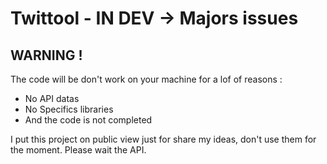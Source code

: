 # Twittool - IN DEV -> Majors issues

## WARNING ! 
The code will be don't work on your machine for a lof of reasons :
- No API datas 
- No Specifics libraries 
- And the code is not completed 

I put this project on public view just for share my ideas, don't use them for the moment. Please wait the API. 